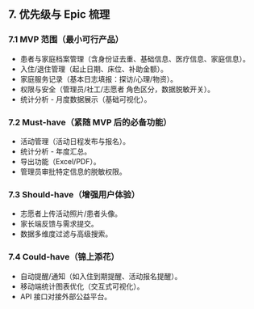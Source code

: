 ## 7. 优先级与 Epic 梳理

### 7.1 MVP 范围（最小可行产品）
- 患者与家庭档案管理（含身份证去重、基础信息、医疗信息、家庭信息）。
- 入住/退住管理（起止日期、床位、补助金额）。
- 家庭服务记录（基本日志填报：探访/心理/物资）。
- 权限与安全（管理员/社工/志愿者 角色区分，数据脱敏开关）。
- 统计分析 - 月度数据展示（基础可视化）。

### 7.2 Must-have（紧随 MVP 后的必备功能）
- 活动管理（活动日程发布与报名）。
- 统计分析 - 年度汇总。
- 导出功能（Excel/PDF）。
- 管理员审批特定信息的脱敏权限。

### 7.3 Should-have（增强用户体验）
- 志愿者上传活动照片/患者头像。
- 家长端反馈与需求提交。
- 数据多维度过滤与高级搜索。

### 7.4 Could-have（锦上添花）
- 自动提醒/通知（如入住到期提醒、活动报名提醒）。
- 移动端统计图表优化（交互式可视化）。
- API 接口对接外部公益平台。


